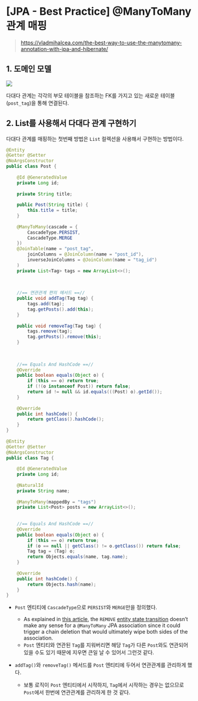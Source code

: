 # [JPA - Best Practice] @ManyToMany 관계 매핑



> https://vladmihalcea.com/the-best-way-to-use-the-manytomany-annotation-with-jpa-and-hibernate/





## 1. 도메인 모델

![](https://vladmihalcea.com/wp-content/uploads/2017/05/many-to-many-post-tag.png)



다대다 관계는 각각의 부모 테이블을 참조하는 FK를 가지고 있는 새로운 테이블(`post_tag`)을 통해 연결된다.





## 2. List를 사용해서 다대다 관계 구현하기

다대다 관계를 매핑하는 첫번째 방법은 `List` 컬렉션을 사용해서 구현하는 방법이다.

```java
@Entity
@Getter @Setter
@NoArgsConstructor
public class Post {
 
    @Id @GeneratedValue
    private Long id;
 
    private String title;
 
    public Post(String title) {
        this.title = title;
    }
 
    @ManyToMany(cascade = {
        CascadeType.PERSIST,
        CascadeType.MERGE
    })
    @JoinTable(name = "post_tag",
        joinColumns = @JoinColumn(name = "post_id"),
        inverseJoinColumns = @JoinColumn(name = "tag_id")
    )
    private List<Tag> tags = new ArrayList<>();
 
    
    
    //== 연관관계 편의 메서드 ==//
    public void addTag(Tag tag) {
        tags.add(tag);
        tag.getPosts().add(this);
    }
 
    public void removeTag(Tag tag) {
        tags.remove(tag);
        tag.getPosts().remove(this);
    }
    
    
 
    //== Equals And HashCode ==//
    @Override
    public boolean equals(Object o) {
        if (this == o) return true;
        if (!(o instanceof Post)) return false;
        return id != null && id.equals(((Post) o).getId());
    }
 
    @Override
    public int hashCode() {
        return getClass().hashCode();
    }
}
 
@Entity
@Getter @Setter
@NoArgsConstructor
public class Tag {
 
    @Id @GeneratedValue
    private Long id;
 
    @NaturalId
    private String name;
 
    @ManyToMany(mappedBy = "tags")
    private List<Post> posts = new ArrayList<>();
    
    
 	//== Equals And HashCode ==//
    @Override
    public boolean equals(Object o) {
        if (this == o) return true;
        if (o == null || getClass() != o.getClass()) return false;
        Tag tag = (Tag) o;
        return Objects.equals(name, tag.name);
    }
 
    @Override
    public int hashCode() {
        return Objects.hash(name);
    }
}
```



- `Post` 엔티티에 `CascadeType`으로 `PERSIST`와 `MERGE`만을 정의했다.
  - As explained in [this article](https://vladmihalcea.com/a-beginners-guide-to-jpa-and-hibernate-cascade-types/), the `REMOVE` [entity state transition](https://vladmihalcea.com/a-beginners-guide-to-jpa-hibernate-entity-state-transitions/) doesn’t make any sense for a `@ManyToMany` JPA association since it could trigger a chain deletion that would ultimately wipe both sides of the association.
  - `Post` 엔티티와 연관된 `Tag`를 지워버리면 해당 `Tag`가 다른 `Post`와도 연관되어 있을 수도 있기 때문에 지우면 큰일 날 수 있어서 그런것 같다.



- `addTag()`와 `removeTag()` 메서드를 `Post` 엔티티에 두어서 연관관계를 관리하게 했다.

  - 보통 로직이 `Post` 엔티티에서 시작하지, `Tag`에서 시작하는 경우는 없으므로 `Post`에서 한번에 연관관계를 관리하게 한 것 같다.

  













